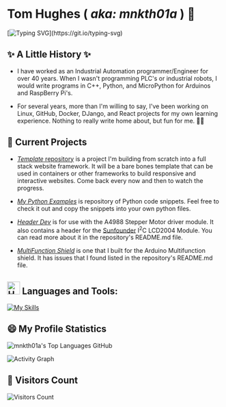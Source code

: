 # Tom Hughes ( _aka: mnkth01a_ ) 👋

[![Typing SVG](https://readme-typing-svg.demolab.com?font=Abril+Fatface&size=32&duration=4000&pause=1500&color=C6FFF7&background=1C06FF&center=true&vCenter=true&width=820&height=60&lines=Welcome+to+the+mnkth01a+repository!;Feel+free+to+checkout+my+repositories!;I+hope+you+can+find+somethng+you+can+use!)](https://git.io/typing-svg)

<!--
**mnkth01a/mnkth01a** is a ✨ _special_ ✨ repository because its `README.md` (this file) appears on your GitHub profile.

Here are some ideas to get you started:

- 🔭 I’m currently working on ...
- 🌱 I’m currently learning ...
- 👯 I’m looking to collaborate on ...
- 🤔 I’m looking for help with ...
- 💬 Ask me about ...
- 📫 How to reach me: ...
- 😄 Pronouns: ...
- ⚡ Fun fact: ...
-->

## ✨ A Little History ✨

- I have worked as an Industrial Automation programmer/Engineer for over 40 years. When I wasn't programming PLC's or
industrial robots, I would write programs in C++, Python, and MicroPython for Arduinos and RaspBerry Pi's.

- For several years, more than I'm willing to say, I've been working on Linux, GitHub, Docker, DJango, and React projects for my own learning experience. Nothing to really write home about, but fun for me. 🏋️‍♂️  

## 🔭 Current Projects

- [_Template_ repository](https://github.com/mnkth01a/templates.git) is a project I'm building from scratch into a full stack website framework. It will be a bare bones template that can be used in containers or other frameworks to build responsive and interactive websites. Come back every now and then to watch the progress.

- [_My Python Examples_](https://github.com/mnkth01a/mypython_examples.git) is repository of Python code snippets.  Feel free to check it out and copy the snippets into your own python files.

- [_Header Dev_](https://github.com/mnkth01a/header_dev.git) is for use with the A4988 Stepper Motor driver module. It also contains a header for the [Sunfounder](https://www.sunfounder.com/) I<sup>2</sup>C LCD2004 Module.  You can read more about it in the repository's README.md file.

- [_MultiFunction Shield_](https://github.com/mnkth01a/MultiFunction_Shield.git) is one that I built for the Arduino Multifunction shield. It has issues that I found listed in the repository's README.md file.

## <img src="https://raw.githubusercontent.com/Tarikul-Islam-Anik/Animated-Fluent-Emojis/master/Emojis/Objects/Hammer%20and%20Wrench.png" alt="Hammer and Wrench" width="30" height="30" /> **Languages and Tools:**  
[![My Skills](https://skillicons.dev/icons?i=html,css,vscode,python,cpp,git,github,kubernetes,docker,tailwind,js,react,nodejs,mongodb,firebase,md,stackoverflow&perline=13)](#)

## 😄 My Profile Statistics

![mnkth01a's Top Languages GitHub](https://github-readme-stats.vercel.app/api/top-langs/?username=mnkth01a&theme=transparent&title_color=84C2C0&color=E3E3E3&text_color=DEDEDE&hide_border=true&text_bold=true&layout=compact)

![Activity Graph](https://github-readme-activity-graph.vercel.app/graph/?username=mnkth01a&bg_color=RRGGBBAA&title_color=84C2C0&color=84C2C0&line=84C2C0&point=DEDEDE&hide_border=true&custom_title=Contribution⠀Graph)

## 👯 Visitors Count

![Visitors Count](https://profile-counter.glitch.me/{mnkth01a}/count.svg)

